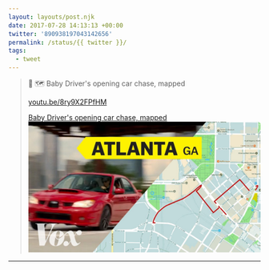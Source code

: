 ```yaml
---
layout: layouts/post.njk
date: 2017-07-28 14:13:13 +00:00
twitter: '890938197043142656'
permalink: /status/{{ twitter }}/
tags: 
  - tweet
---
```


> 🚗 🗺 Baby Driver's opening car chase, mapped
> 
> [youtu.be/8ry9X2FPfHM](https://youtu.be/8ry9X2FPfHM)
> 
> [<span>Baby Driver's opening car chase, mapped</span> ![car and map of Atlanta](/img/_youtube/890938197043142656.jpg)](https://youtu.be/8ry9X2FPfHM)

---
